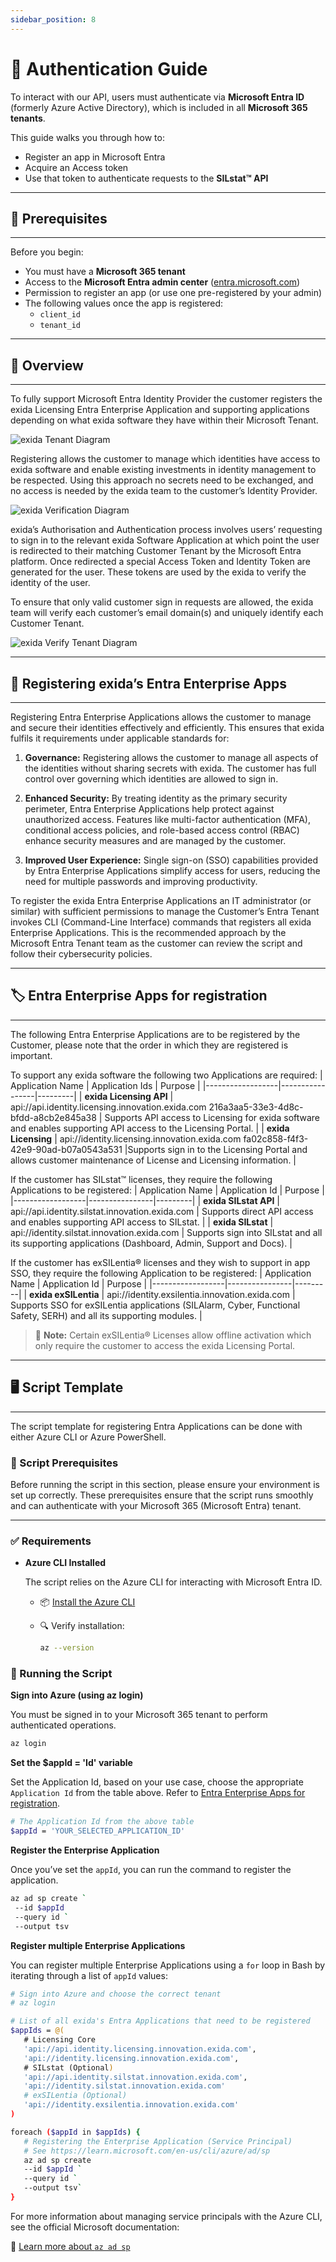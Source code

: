 ```yaml
---
sidebar_position: 8
---
```


# 🔐 Authentication Guide

To interact with our API, users must authenticate via **Microsoft Entra ID** (formerly Azure Active Directory), which is included in all **Microsoft 365 tenants**.

This guide walks you through how to:
- Register an app in Microsoft Entra
- Acquire an Access token
- Use that token to authenticate requests to the **SILstat™ API**

---

## 🧾 Prerequisites

---

Before you begin:

- You must have a **Microsoft 365 tenant**
- Access to the **Microsoft Entra admin center** ([entra.microsoft.com](https://entra.microsoft.com))
- Permission to register an app (or use one pre-registered by your admin)
- The following values once the app is registered:
  - `client_id`
  - `tenant_id`

---

## 📌 Overview

---

To fully support Microsoft Entra Identity Provider the customer registers the exida Licensing Entra Enterprise Application and supporting applications depending on what exida software they have within their Microsoft Tenant.  

![exida Tenant Diagram](/img/exida-tenant-diagram.png)

Registering allows the customer to manage which identities have access to exida software and enable existing investments in identity management to be respected. Using this approach no secrets need to be exchanged, and no access is needed by the exida team to the customer’s Identity Provider.

![exida Verification Diagram](/img/exida-verification-diagram.png)

exida’s Authorisation and Authentication process involves users’ requesting to sign in to the relevant exida Software Application at which point the user is redirected to their matching Customer Tenant by the Microsoft Entra platform. Once redirected a special Access Token and Identity Token are generated for the user. These tokens are used by the exida to verify the identity of the user. 

To ensure that only valid customer sign in requests are allowed, the exida team will verify each customer’s email domain(s) and uniquely identify each Customer Tenant. 

![exida Verify Tenant Diagram](/img/exida-verify-tenant-diagram.png)

---

## 📝 Registering exida’s Entra Enterprise Apps 

---

Registering Entra Enterprise Applications allows the customer to manage and secure their identities effectively and efficiently. This ensures that exida fulfils it requirements under applicable standards for: 

1. **Governance:** Registering allows the customer to manage all aspects of the identities without sharing secrets with exida. The customer has full control over governing which identities are allowed to sign in. 

2. **Enhanced Security:** By treating identity as the primary security perimeter, Entra Enterprise Applications help protect against unauthorized access. Features like multi-factor authentication (MFA), conditional access policies, and role-based access control (RBAC) enhance security measures and are managed by the customer. 

3. **Improved User Experience:** Single sign-on (SSO) capabilities provided by Entra Enterprise Applications simplify access for users, reducing the need for multiple passwords and improving productivity. 

To register the exida Entra Enterprise Applications an IT administrator (or similar) with sufficient permissions to manage the Customer’s Entra Tenant invokes CLI (Command-Line Interface) commands that registers all exida Enterprise Applications. This is the recommended approach by the Microsoft Entra Tenant team as the customer can review the script and follow their cybersecurity policies.  

---

## 🏷️ Entra Enterprise Apps for registration 

---

The following Entra Enterprise Applications are to be registered by the Customer, please note that the order in which they are registered is important. 

To support any exida software the following two Applications are required: 
| Application Name | Application Ids | Purpose |
|------------------|-----------------|---------|
| **exida Licensing API** | api://api.identity.licensing.innovation.exida.com 216a3aa5-33e3-4d8c-bfdd-a8cb2e845a38 | Supports API access to Licensing for exida software and enables supporting API access to the Licensing Portal. |
| **exida Licensing** | api://identity.licensing.innovation.exida.com fa02c858-f4f3-42e9-90ad-b07a0543a531 |Supports sign in to the Licensing Portal and allows customer maintenance of License and Licensing information. |

If the customer has SILstat™ licenses, they require the following Applications to be registered: 
| Application Name | Application Id | Purpose |
|------------------|----------------|---------|
| **exida SILstat API** | api://api.identity.silstat.innovation.exida.com | Supports direct API access and enables supporting API access to SILstat. |
| **exida SILstat** | api://identity.silstat.innovation.exida.com | Supports sign into SILstat and all its supporting applications (Dashboard, Admin, Support and Docs). |

If the customer has exSILentia® licenses and they wish to support in app SSO, they require the following Application to be registered: 
| Application Name | Application Id | Purpose |
|------------------|----------------|---------|
| **exida exSILentia** | api://identity.exsilentia.innovation.exida.com | Supports SSO for exSILentia applications (SILAlarm, Cyber, Functional Safety, SERH) and all its supporting modules. |

> 🔎 **Note:** Certain exSILentia® Licenses allow offline activation which only require the customer to access the exida Licensing Portal. 

---

## 🖥️ Script Template 

---

The script template for registering Entra Applications can be done with either Azure CLI or Azure PowerShell. 

### 🧾 Script Prerequisites

Before running the script in this section, please ensure your environment is set up correctly. These prerequisites ensure that the script runs smoothly and can authenticate with your Microsoft 365 (Microsoft Entra) tenant.

---

### ✅ Requirements

- **Azure CLI Installed**

  The script relies on the Azure CLI for interacting with Microsoft Entra ID.

  - 📦 [Install the Azure CLI](https://learn.microsoft.com/en-us/cli/azure/install-azure-cli)
  - 🔍 Verify installation:

    ```bash
    az --version
    ```

### 🚀 Running the Script

**Sign into Azure (using az login)**

You must be signed in to your Microsoft 365 tenant to perform authenticated operations.

```bash
az login
```

**Set the $appId = 'Id' variable**

Set the Application Id, based on your use case, choose the appropriate `Application Id` from the table above. Refer to [Entra Enterprise Apps for registration](#entra-enterprise-apps-for-registration).

```bash
# The Application Id from the above table
$appId = 'YOUR_SELECTED_APPLICATION_ID'
```

**Register the Enterprise Application**

Once you’ve set the `appId`, you can run the command to register the application.

```bash
az ad sp create `
 --id $appId
 --query id `
 --output tsv
 ```

 **Register multiple Enterprise Applications**

 You can register multiple Enterprise Applications using a `for` loop in Bash by iterating through a list of `appId` values:

 ```bash
 # Sign into Azure and choose the correct tenant
# az login

# List of all exida's Entra Applications that need to be registered
$appIds = @(
    # Licensing Core
    'api://api.identity.licensing.innovation.exida.com',
    'api://identity.licensing.innovation.exida.com',
    # SILstat (Optional)
    'api://api.identity.silstat.innovation.exida.com',
    'api://identity.silstat.innovation.exida.com'
    # exSILentia (Optional)
    'api://identity.exsilentia.innovation.exida.com'
)

foreach ($appId in $appIds) {
    # Registering the Enterprise Application (Service Principal)
    # See https://learn.microsoft.com/en-us/cli/azure/ad/sp
    az ad sp create 
    --id $appId `
    --query id `
    --output tsv`
}
```

For more information about managing service principals with the Azure CLI, see the official Microsoft documentation:

🔗 [Learn more about `az ad sp`](https://learn.microsoft.com/en-us/cli/azure/ad/sp)

